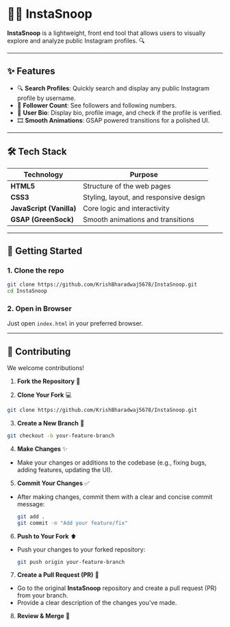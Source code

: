 # 🕵️‍♂️ InstaSnoop

**InstaSnoop** is a lightweight, front end tool that allows users to visually explore and analyze public Instagram profiles. 🔍

---

## ✨ Features

* 🔍 **Search Profiles**: Quickly search and display any public Instagram profile by username.
* 👥 **Follower Count**: See followers and following numbers.
* 📝 **User Bio**: Display bio, profile image, and check if the profile is verified.
* 🎞 **Smooth Animations**: GSAP powered transitions for a polished UI.

---

## 🛠 Tech Stack

| Technology                              | Purpose                         |
| --------------------------------------- | -------------------------------------- |
| **HTML5**                               | Structure of the web pages             |
| **CSS3**                                | Styling, layout, and responsive design |
| **JavaScript (Vanilla)**                | Core logic and interactivity           |
| **GSAP (GreenSock)** | Smooth animations and transitions      |

---

## 🚀 Getting Started

### 1. **Clone the repo**

```bash
git clone https://github.com/KrishBharadwaj5678/InstaSnoop.git
cd InstaSnoop
```

### 2. **Open in Browser**

Just open `index.html` in your preferred browser.

---

## 🤝 Contributing

We welcome contributions!

1. **Fork the Repository** 🍴

2. **Clone Your Fork** 💻

  ```bash
  git clone https://github.com/KrishBharadwaj5678/InstaSnoop.git
  ```

3. **Create a New Branch** 🌿

  ```bash
  git checkout -b your-feature-branch
  ```

4. **Make Changes** ✨

* Make your changes or additions to the codebase (e.g., fixing bugs, adding features, updating the UI).

5. **Commit Your Changes** ✅

* After making changes, commit them with a clear and concise commit message:

  ```bash
  git add .
  git commit -m "Add your feature/fix"
  ```

6. **Push to Your Fork** ⬆️

* Push your changes to your forked repository:

  ```bash
  git push origin your-feature-branch
  ```

7. **Create a Pull Request (PR)** 🔄

* Go to the original **InstaSnoop** repository and create a pull request (PR) from your branch.
* Provide a clear description of the changes you've made.

8. **Review & Merge** 🎉
